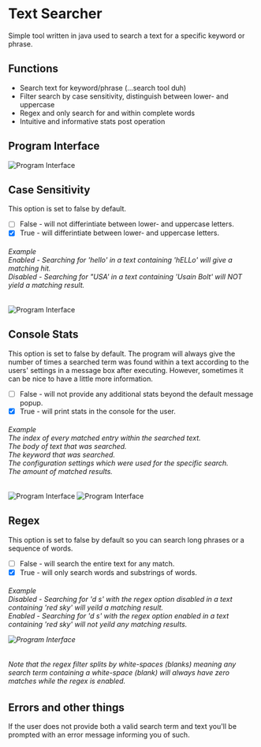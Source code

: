 # Text Searcher
Simple tool written in java used to search a text for a specific keyword or phrase.

## Functions
- Search text for keyword/phrase (...search tool duh)
- Filter search by case sensitivity, distinguish between lower- and uppercase
- Regex and only search for and within complete words
- Intuitive and informative stats post operation

## Program Interface
![Program Interface](https://i.imgur.com/tM7XvTb.png)


## Case Sensitivity
This option is set to false by default.
- [ ] False - will not differintiate between lower- and uppercase letters.
- [x] True - will differintiate between lower- and uppercase letters.
<h6>Example<br>
  Enabled - Searching for 'hello' in a text containing 'hELLo' will give a matching hit.<br>
  Disabled - Searching for "USA' in a text containing 'Usain Bolt' will NOT yield a matching result.</h6>

![Program Interface](https://i.imgur.com/x30E0oV.png)

## Console Stats
This option is set to false by default.
The program will always give the number of times a searched term was found within a text according to the users' settings in a message box after executing.
However, sometimes it can be nice to have a little more information.
- [ ] False - will not provide any additional stats beyond the default message popup.
- [x] True - will print stats in the console for the user.
<h6> Example<br>
  The index of every matched entry within the searched text.<br>
  The body of text that was searched.<br>
  The keyword that was searched.<br>
  The configuration settings which were used for the specific search.<br>
  The amount of matched results.
</h6>

![Program Interface](https://i.imgur.com/q1dSs1f.png)
![Program Interface](https://i.imgur.com/TFaOmkJ.png)

## Regex
This option is set to false by default so you can search long phrases or a sequence of words.

- [ ] False - will search the entire text for any match.
- [x] True - will only search words and substrings of words.
<h6> Example<br>
  Disabled - Searching for 'd s' with the regex option disabled in a text containing 'red sky' will yeild a matching result.<br>
  Enabled - Searching for 'd s' with the regex option enabled in a text containing 'red sky' will not yeild any matching results.<br>


![Program Interface](https://i.imgur.com/AvWXVsi.png)

###### Note that the regex filter splits by white-spaces (blanks) meaning any search term containing a white-space (blank) will always have zero matches while the regex is enabled.

## Errors and other things
If the user does not provide both a valid search term and text you'll be prompted with an error message informing you of such.  



